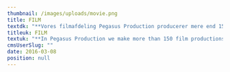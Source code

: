 ```yaml
---
thumbnail: /images/uploads/movie.png
title: FILM
textdk: "**Vores filmafdeling Pegasus Production producerer mere end 150 film hvert år**   \nVores erfarne in-house producere og VFX artists arbejder sammen med de bedste filmhold og instruktører. For os handler det nemlig frem for alt om kvalitet, uanset om du skal have produceret mindre low-cost skiltefilm eller store og omfattende reklamefilm."
titleuk: FILM
textuk: "**In Pegasus Production we make more than 150 film productions every year**   \nFrom low cost adaption to \"10 shooting days production\" we work with the best directors and our experienced in-house producers as well as the VFX experts focus on quality in everything we do."
cmsUserSlug: ""
date: 2016-03-08 
position: null
---
```


